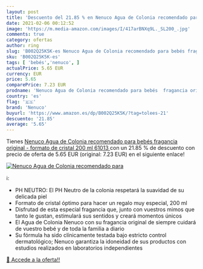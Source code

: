 ```yaml
---
layout: post
title: 'Descuento del 21.85 % en Nenuco Agua de Colonia recomendado para '
date: 2021-02-06 00:12:52
image: 'https://m.media-amazon.com/images/I/417arBNXq9L._SL200_.jpg'
comments: true
category: ofertas
author: ring
slug: 'B002Q25K5K-es Nenuco Agua de Colonia recomendado para bebés fragancia...'
sku: 'B002Q25K5K-es'
tags: [ 'bebés','nenuco', ]
actualPrice: 5.65 EUR
currency: EUR
price: 5.65
comparePrice: 7.23 EUR
prodname: 'Nenuco Agua de Colonia recomendado para bebés  fragancia original - formato de cristal 200 ml  61013 '
country: 'es'
flag: '🇪🇸'
brand: 'Nenuco'
buyurl: 'https://www.amazon.es/dp/B002Q25K5K/?tag=tolees-21'
descuento: '21.85'
average: '5.65'
---
```


Tienes [Nenuco Agua de Colonia recomendado para bebés  fragancia original - formato de cristal 200 ml  61013 ](https://www.amazon.es/dp/B002Q25K5K/?tag=tolees-21) con un 21.85 % de descuento con precio de oferta de 5.65 EUR (original: 7.23 EUR) en el siguiente enlace!

[![Nenuco Agua de Colonia recomendado para ](https://m.media-amazon.com/images/I/417arBNXq9L._SL200_.jpg)](https://www.amazon.es/dp/B002Q25K5K/?tag=tolees-21)

ℹ️:

- PH NEUTRO: El PH Neutro de la colonia respetará la suavidad de su delicada piel
- Formato de cristal óptimo para hacer un regalo muy especial, 200 ml
- Disfrutad de esta especial fragancia que, junto con vuestros mimos que tanto le gustan, estimulará sus sentidos y creará momentos únicos
- El Agua de Colonia Nenuco con su fragancia original de siempre cuidará de vuestro bebé y de toda la familia a diario
- Su fórmula ha sido clínicamente testada bajo estricto control dermatológico; Nenuco garantiza la idoneidad de sus productos con estudios realizados en laboratorios independientes

[🛒 Accede a la oferta!!](https://www.amazon.es/dp/B002Q25K5K/?tag=tolees-21)
